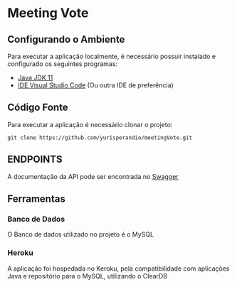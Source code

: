 # Meeting Vote


## Configurando o Ambiente

Para executar a aplicação localmente, é necessário possuir instalado e configurado os seguintes programas:

- [Java JDK 11](https://adoptopenjdk.net/?variant=openjdk11&jvmVariant=hotspot)
- [IDE Visual Studio Code](https://www.jetbrains.com/pt-br/idea/download/#section=windows) (Ou outra IDE de preferência)


## Código Fonte

Para executar a aplicação é necessário clonar o projeto:

```shell
git clone https://github.com/yurisperandio/meetingVote.git
```

## ENDPOINTS

A documentação da API pode ser encontrada no [Swagger](https://meetingvote.herokuapp.com/swagger-ui.html)

## Ferramentas

### Banco de Dados

O Banco de dados utilizado no projeto é o MySQL

### Heroku

A aplicação foi hospedada no Keroku, pela compatibilidade com aplicações Java e repositório para o MySQL, utilizando o ClearDB
